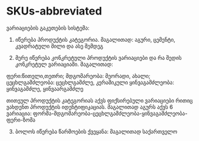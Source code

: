 # SKUs-abbreviated
ვარიაციების გაკეთების სისტემა:

1. იწერება პროდუქტის კატეგორია. მაგალითად: აგური, ცემენტი, კვადრატული მილი და ასე შემდეგ

2. მერე იწერება კონკრეტული პროდუქტის ვარიაციები და რა შედის კონკრეტულ ვარიაციაში. მაგალითად: 

ფერი:წითელი,თეთრი; 
მდგომარეობა: მეორადი, ახალი;
ცეცხლგამძლეობა: ცეცხლგამძლე, კერამიკული
ყინვაგამძლეობა: ყინვაგამძლე, ყინვაარგამძლე

თითეულ პროდუქტის კატეგორიას აქვს ფიქსირებული ვარიაციები რითიც ვახდენთ პროდუქტის იდენტიფიკაციას. მაგალითად აგურს აქვს 6 ვარიაცია: ფორმა-მდგომარეობა-ცეცხლგამძლეობა-ყინვაგამძლეობა-ფერი-ზომა

3. ბოლოს იწერება წარმოების ქვეყანა:
მაგალითად საქართველო

